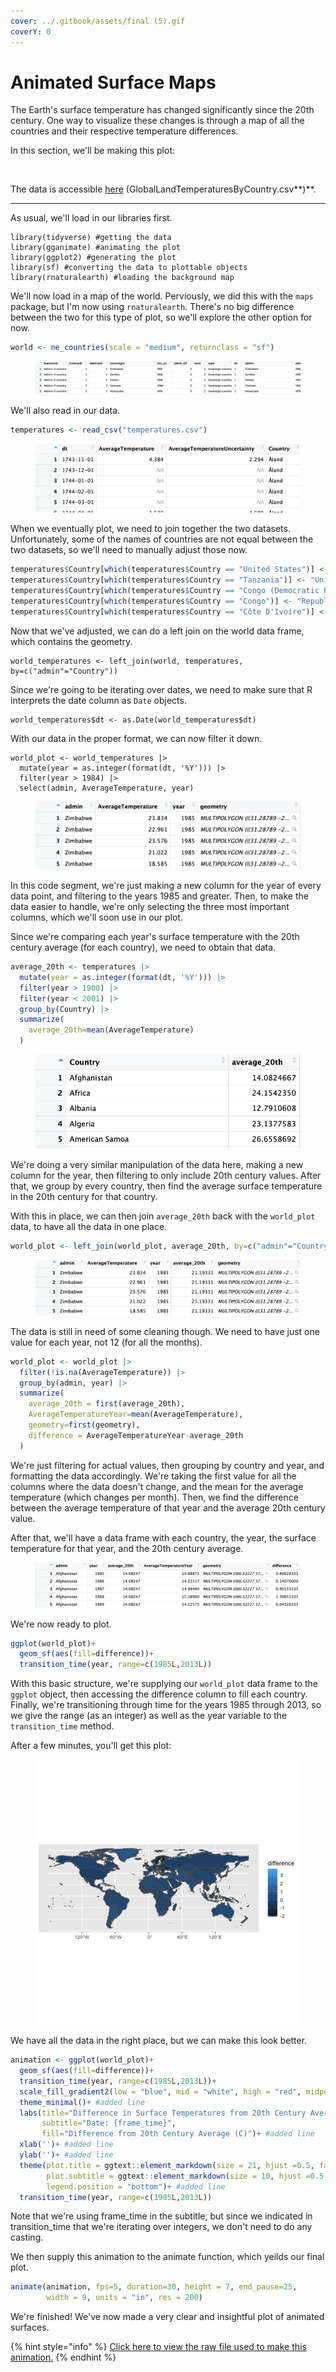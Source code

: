 ```yaml
---
cover: ../.gitbook/assets/final (5).gif
coverY: 0
---
```


# Animated Surface Maps

The Earth's surface temperature has changed significantly since the 20th century. One way to visualize these changes is through a map of all the countries and their respective temperature differences.

In this section, we'll be making this plot:

<figure><img src="../.gitbook/assets/final (15).gif" alt="" width="563"><figcaption></figcaption></figure>

The data is accessible [here](https://www.kaggle.com/datasets/berkeleyearth/climate-change-earth-surface-temperature-data?select=GlobalLandTemperaturesByCountry.csv) (GlobalLandTemperaturesByCountry.csv**)**.

***

As usual, we'll load in our libraries first.

```
library(tidyverse) #getting the data
library(gganimate) #animating the plot
library(ggplot2) #generating the plot
library(sf) #converting the data to plottable objects
library(rnaturalearth) #loading the background map
```

We'll now load in a map of the world. Perviously, we did this with the `maps` package, but I'm now using `rnaturalearth`. There's no big difference between the two for this type of plot, so we'll explore the other option for now.

```r
world <- ne_countries(scale = "medium", returnclass = "sf")
```

<figure><img src="../.gitbook/assets/image (22).png" alt=""><figcaption></figcaption></figure>

We'll also read in our data.

```r
temperatures <- read_csv("temperatures.csv")
```

<figure><img src="../.gitbook/assets/image (1) (1) (1) (1) (1).png" alt=""><figcaption></figcaption></figure>

When we eventually plot, we need to join together the two datasets. Unfortunately, some of the names of countries are not equal between the two datasets, so we'll need to manually adjust those now.

```r
temperatures$Country[which(temperatures$Country == "United States")] <- "United States of America"
temperatures$Country[which(temperatures$Country == "Tanzania")] <- "United Republic of Tanzania"
temperatures$Country[which(temperatures$Country == "Congo (Democratic Republic Of The)")] <- "Democratic Republic of the Congo"
temperatures$Country[which(temperatures$Country == "Congo")] <- "Republic of the Congo"
temperatures$Country[which(temperatures$Country == "Côte D'Ivoire")] <- "Ivory Coast"
```

Now that we've adjusted, we can do a left join on the world data frame, which contains the geometry.

```
world_temperatures <- left_join(world, temperatures, by=c("admin"="Country"))
```

Since we're going to be iterating over dates, we need to make sure that R interprets the date column as `Date` objects.

```
world_temperatures$dt <- as.Date(world_temperatures$dt)
```

With our data in the proper format, we can now filter it down.

```
world_plot <- world_temperatures |> 
  mutate(year = as.integer(format(dt, '%Y'))) |>
  filter(year > 1984) |> 
  select(admin, AverageTemperature, year)
```

<figure><img src="../.gitbook/assets/image (2) (1) (1) (1).png" alt=""><figcaption></figcaption></figure>

In this code segment, we're just making a new column for the year of every data point, and filtering to the years 1985 and greater. Then, to make the data easier to handle, we're only selecting the three most important columns, which we'll soon use in our plot.

Since we're comparing each year's surface temperature with the 20th century average (for each country), we need to obtain that data.

```r
average_20th <- temperatures |> 
  mutate(year = as.integer(format(dt, '%Y'))) |> 
  filter(year > 1900) |> 
  filter(year < 2001) |> 
  group_by(Country) |> 
  summarize(
    average_20th=mean(AverageTemperature)
  )
```

<figure><img src="../.gitbook/assets/image (3) (1) (1).png" alt=""><figcaption></figcaption></figure>

We're doing a very similar manipulation of the data here, making a new column for the year, then filtering to only include 20th century values. After that, we group by every country, then find the average surface temperature in the 20th century for that country.&#x20;

With this in place, we can then join `average_20th` back with the `world_plot` data, to have all the data in one place.

```r
world_plot <- left_join(world_plot, average_20th, by=c("admin"="Country"))
```

<figure><img src="../.gitbook/assets/image (4) (1) (1).png" alt=""><figcaption></figcaption></figure>

The data is still in need of some cleaning though. We need to have just one value for each year, not 12 (for all the months).

```r
world_plot <- world_plot |>
  filter(!is.na(AverageTemperature)) |> 
  group_by(admin, year) |> 
  summarize(
    average_20th = first(average_20th),
    AverageTemperatureYear=mean(AverageTemperature),
    geometry=first(geometry),
    difference = AverageTemperatureYear-average_20th
  )
```

We're just filtering for actual values, then grouping by country and year, and formatting the data accordingly. We're taking the first value for all the columns where the data doesn't change, and the mean for the average temperature (which changes per month). Then, we find the difference between the average temperature of that year and the average 20th century value.

After that, we'll have a data frame with each country, the year, the surface temperature for that year, and the 20th century average.

<figure><img src="../.gitbook/assets/image (5) (1) (1).png" alt=""><figcaption></figcaption></figure>

We're now ready to plot.

```r
ggplot(world_plot)+
  geom_sf(aes(fill=difference))+
  transition_time(year, range=c(1985L,2013L))
```

With this basic structure, we're supplying our `world_plot` data frame to the `ggplot` object, then accessing the difference column to fill each country. Finally, we're transitioning through time for the years 1985 through 2013, so we give the range (as an integer) as well as the year variable to the `transition_time` method.

After a few minutes, you'll get this plot:

<figure><img src="../.gitbook/assets/rough1 (1).gif" alt=""><figcaption></figcaption></figure>

We have all the data in the right place, but we can make this look better.

```r
animation <- ggplot(world_plot)+
  geom_sf(aes(fill=difference))+
  transition_time(year, range=c(1985L,2013L))+
  scale_fill_gradient2(low = "blue", mid = "white", high = "red", midpoint = 0) + #added line
  theme_minimal()+ #added line
  labs(title="Difference in Surface Temperatures from 20th Century Average", 
       subtitle="Date: {frame_time}",
       fill="Difference from 20th Century Average (C)")+ #added line
  xlab('')+ #added line
  ylab('')+ #added line
  theme(plot.title = ggtext::element_markdown(size = 21, hjust =0.5, face = "bold"), 
        plot.subtitle = ggtext::element_markdown(size = 10, hjust =0.5, face = "bold"),
        legend.position = "bottom")+ #added line
  transition_time(year, range=c(1985L,2013L))
```

Note that we're using frame\_time in the subtitle, but since we indicated in transition\_time that we're iterating over integers, we don't need to do any casting.

We then supply this animation to the animate function, which yeilds our final plot.

```r
animate(animation, fps=5, duration=30, height = 7, end_pause=25,
        width = 9, units = "in", res = 200)
```

We're finished! We've now made a very clear and insightful plot of animated surfaces.

{% hint style="info" %}
[Click here to view the raw file used to make this animation.](../appendix/advanced-animations/animated-line-graph.r.md)
{% endhint %}
